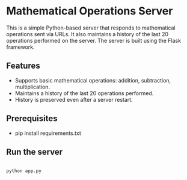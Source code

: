 # Mathematical Operations Server

This is a simple Python-based server that responds to mathematical operations sent via URLs. It also maintains a history of the last 20 operations performed on the server. The server is built using the Flask framework.

## Features

- Supports basic mathematical operations: addition, subtraction, multiplication.
- Maintains a history of the last 20 operations performed.
- History is preserved even after a server restart.

## Prerequisites

- pip install requirements.txt

## Run the server
<pre><code>
python app.py
</code></pre>
